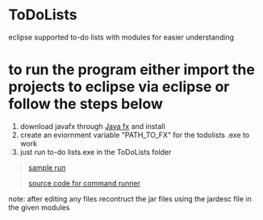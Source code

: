 # ToDoLists
eclipse supported to-do lists with modules for easier understanding
# to run the program either import the projects to eclipse via eclipse or follow the steps below
1) download javafx through [Java fx](https://gluonhq.com/products/javafx/) and install
2) create an eviornment variable "PATH_TO_FX" for the todolists .exe to work 
3) just run to-do lists.exe in the ToDoLists folder

>[sample run](https://youtu.be/FudnNy0Hh5I)

>[source code for command runner](https://github.com/Amit-Khobragade/auto_command_to_exe)

note: after editing any files recontruct the jar files using the jardesc file in the given modules
